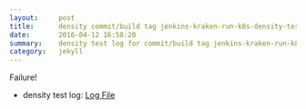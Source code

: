 ```yaml
---
layout:     post
title:      density commit/build tag jenkins-kraken-run-k8s-density-tests-35-30
date:       2016-04-12 16:58:20
summary:    density test log for commit/build tag jenkins-kraken-run-k8s-density-tests-35-30.
category:   jekyll
---
```


Failure!

- density test log: [Log File](http://s3-us-west-2.amazonaws.com/kraken-e2e-logs/density/jenkins-kraken-run-k8s-density-tests-35-30.log)
